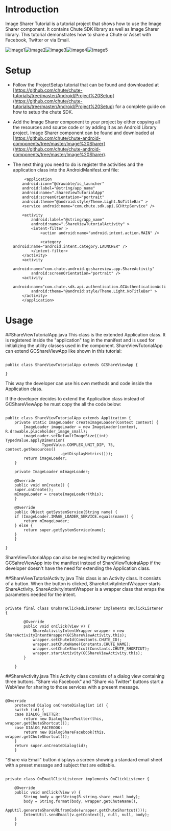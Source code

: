 Introduction
====

Image Sharer Tutorial is a tutorial project that shows how to use the Image Sharer component. It contains Chute SDK library as well as Image Sharer library. 
This tutorial demonstrates how to share a Chute or Asset with Facebook, Twitter or via Email.

![image1](https://github.com/chute/chute-tutorials/raw/master/Android/Image%20Sharer%20Tutorial/screenshots/1.png)![image2](https://github.com/chute/chute-tutorials/raw/master/Android/Image%20Sharer%20Tutorial/screenshots/2.png)![image3](https://github.com/chute/chute-tutorials/raw/master/Android/Image%20Sharer%20Tutorial/screenshots/3.png)![image4](https://github.com/chute/chute-tutorials/raw/master/Android/Image%20Sharer%20Tutorial/screenshots/4.png)![image5](https://github.com/chute/chute-tutorials/raw/master/Android/Image%20Sharer%20Tutorial/screenshots/5.png)

Setup
====

* Follow the ProjectSetup tutorial that can be found and downloaded at  
  [https://github.com/chute/chute-tutorials/tree/master/Android/Project%20Setup](https://github.com/chute/chute-tutorials/tree/master/Android/Project%20Setup) for a complete guide on how to setup the chute SDK.
  
* Add the Image Sharer component to your project by either copying all the resources and source code or by adding it as an Android Library project.
  Image Sharer component can be found and downloaded at [https://github.com/chute/chute-android-components/tree/master/Image%20Sharer](https://github.com/chute/chute-android-components/tree/master/Image%20Sharer).

* The next thing you need to do is register the activities and the application class into the AndroidManifest.xml file:

    ```
         <application
        android:icon="@drawable/ic_launcher"
        android:label="@string/app_name"
        android:name=".ShareViewTutorialApp"
        android:screenOrientation="portrait"
        android:theme="@android:style/Theme.Light.NoTitleBar" >
        <service android:name="com.chute.sdk.api.GCHttpService" />

        <activity
            android:label="@string/app_name"
            android:name=".ShareViewTutorialActivity" >
            <intent-filter >
                <action android:name="android.intent.action.MAIN" />

                <category android:name="android.intent.category.LAUNCHER" />
            </intent-filter>
        </activity>
        <activity
            android:name="com.chute.android.gcshareview.app.ShareActivity"
            android:screenOrientation="portrait" />
        <activity
            android:name="com.chute.sdk.api.authentication.GCAuthenticationActivity"
            android:theme="@android:style/Theme.Light.NoTitleBar" >
        </activity>
        </application>
    ```

Usage
====

##ShareViewTutorialApp.java 
This class is the extended Application class. It is registered inside the "application" tag in the manifest and is used for initializing the utility classes used in the component.
ShareViewTutorialApp can extend GCShareViewApp like shown in this tutorial:

<pre><code>
public class ShareViewTutorialApp extends GCShareViewApp {

}
</code></pre>

This way the developer can use his own methods and code inside the Application class. 

If the developer decides to extend the Application class instead of GCShareViewApp he must copy the all the code below:

<pre><code>
public class ShareViewTutorialApp extends Application {
    private static ImageLoader createImageLoader(Context context) {
		ImageLoader imageLoader = new ImageLoader(context, R.drawable.placeholder_image_small);
		imageLoader.setDefaultImageSize((int) TypedValue.applyDimension(
				TypedValue.COMPLEX_UNIT_DIP, 75, context.getResources()
						.getDisplayMetrics()));
		return imageLoader;
    }

    private ImageLoader mImageLoader;

    @Override
    public void onCreate() {
	super.onCreate();
	mImageLoader = createImageLoader(this);
    }

    @Override
    public Object getSystemService(String name) {
	if (ImageLoader.IMAGE_LOADER_SERVICE.equals(name)) {
	    return mImageLoader;
	} else {
	    return super.getSystemService(name);
	}
    }

}
</code></pre>

ShareViewTutorialApp can also be neglected by registering GCSahreViewApp into the manifest instead of ShareViewTutoiralApp if the developer doesn't have the need for extending the Application class.
 
##ShareViewTutorialActivity.java
This class is an Activity class. It consists of a button. When the button is clicked, ShareActivityIntentWrapper starts ShareActivity. ShareActivityIntentWrapper is a wrapper class that wraps the parameters needed for the intent.

<pre><code>
private final class OnShareClickedListener implements OnClickListener {

		@Override
		public void onClick(View v) {
			ShareActivityIntentWrapper wrapper = new ShareActivityIntentWrapper(GCShareViewActivity.this);
			wrapper.setChuteId(Constants.CHUTE_ID);
			wrapper.setChuteName(Constants.CHUTE_NAME);
			wrapper.setChuteShortcut(Constants.CHUTE_SHORTCUT);
			wrapper.startActivity(GCShareViewActivity.this);
		}
    	
    }
</code></pre>

##ShareActivity.java
This Activity class consists of a dialog view containing three buttons. 
"Share via Facebook" and "Share via Twitter" buttons start a WebView for sharing to those services with a present message.

<pre><code>
@Override
    protected Dialog onCreateDialog(int id) {
	switch (id) {
	case DIALOG_TWITTER:
	    return new DialogShareTwitter(this, wrapper.getChuteShortcut());
	case DIAlOG_FACEBOOK:
	    return new DialogShareFacebook(this, wrapper.getChuteShortcut());
	}
	return super.onCreateDialog(id);
    }
</code></pre>
    
"Share via Email" button displays a screen showing a standard email sheet with a preset message and subject that are editable.
  
<pre><code>
private class OnEmailClickListener implements OnClickListener {

	@Override
	public void onClick(View v) {
	    String body = getString(R.string.share_email_body);
	    body = String.format(body, wrapper.getChuteName(),
		    AppUtil.generateShareURLfromCode(wrapper.getChuteShortcut()));
	    IntentUtil.sendEmail(v.getContext(), null, null, body);
	}
    }
</code></pre>        
  